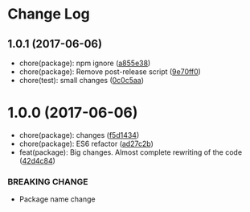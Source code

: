 # Change Log


<a name="1.0.1"></a>
## 1.0.1 (2017-06-06)

* chore(package): npm ignore ([a855e38](https://github.com/design4pro/conventional-changelog-release-me/commit/a855e38))
* chore(package): Remove post-release script ([9e70ff0](https://github.com/design4pro/conventional-changelog-release-me/commit/9e70ff0))
* chore(test): small changes ([0c0c5aa](https://github.com/design4pro/conventional-changelog-release-me/commit/0c0c5aa))



<a name="1.0.0"></a>
# 1.0.0 (2017-06-06)

* chore(package): changes ([f5d1434](https://github.com/design4pro/conventional-changelog-release-me/commit/f5d1434))
* chore(package): ES6 refactor ([ad27c2b](https://github.com/design4pro/conventional-changelog-release-me/commit/ad27c2b))
* feat(package): Big changes. Almost complete rewriting of the code ([42d4c84](https://github.com/design4pro/conventional-changelog-release-me/commit/42d4c84))


### BREAKING CHANGE

* Package name change
